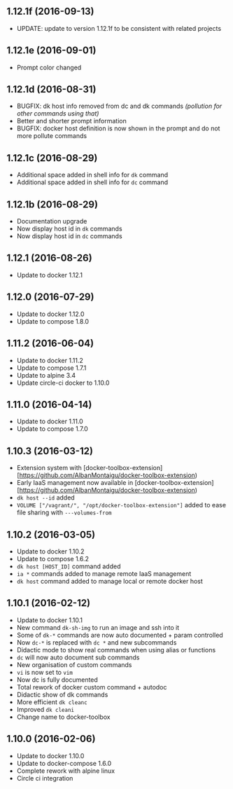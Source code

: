 
## 1.12.1f (2016-09-13)
- UPDATE: update to version 1.12.1f to be consistent with related projects

## 1.12.1e (2016-09-01)
- Prompt color changed

## 1.12.1d (2016-08-31)
- BUGFIX: dk host info removed from dc and dk commands *(pollution for other commands using that)*
- Better and shorter prompt information
- BUGFIX: docker host definition is now shown in the prompt and do not more pollute commands

## 1.12.1c (2016-08-29)
- Additional space added in shell info for ```dk``` command
- Additional space added in shell info for ```dc``` command

## 1.12.1b (2016-08-29)
- Documentation upgrade
- Now display host id in ```dk``` commands
- Now display host id in ```dc``` commands

## 1.12.1 (2016-08-26)
- Update to docker 1.12.1

## 1.12.0 (2016-07-29)
- Update to docker 1.12.0
- Update to compose 1.8.0

## 1.11.2 (2016-06-04)
- Update to docker 1.11.2
- Update to compose 1.7.1
- Update to alpine 3.4
- Update circle-ci docker to 1.10.0

## 1.11.0 (2016-04-14)
- Update to docker 1.11.0
- Update to compose 1.7.0

## 1.10.3 (2016-03-12)
- Extension system with [docker-toolbox-extension][https://github.com/AlbanMontaigu/docker-toolbox-extension)
- Early IaaS management now available in [docker-toolbox-extension][https://github.com/AlbanMontaigu/docker-toolbox-extension)
- ```dk host --id``` added
- ```VOLUME ["/vagrant/", "/opt/docker-toolbox-extension"]``` added to ease file sharing with ```---volumes-from```

## 1.10.2 (2016-03-05)
- Update to docker 1.10.2
- Update to compose 1.6.2
- ```dk host [HOST_ID]``` command added
- ```ia *``` commands added to manage remote IaaS management
- ```dk host``` command added to manage local or remote docker host

## 1.10.1 (2016-02-12)
- Update to docker 1.10.1
- New command ```dk-sh-img``` to run an image and ssh into it
- Some of ```dk-*``` commands are now auto documented + param controlled
- Now ```dc-*``` is replaced with ```dc *``` and new subcommands
- Didactic mode to show real commands when using alias or functions
- ```dc``` will now auto document sub commands
- New organisation of custom commands
- ```vi``` is now set to ```vim```
- Now dc is fully documented
- Total rework of docker custom command + autodoc
- Didactic show of dk commands
- More efficient ```dk cleanc```
- Improved ```dk cleani```
- Change name to docker-toolbox

## 1.10.0 (2016-02-06)
- Update to docker 1.10.0
- Update to docker-compose 1.6.0
- Complete rework with alpine linux
- Circle ci integration
